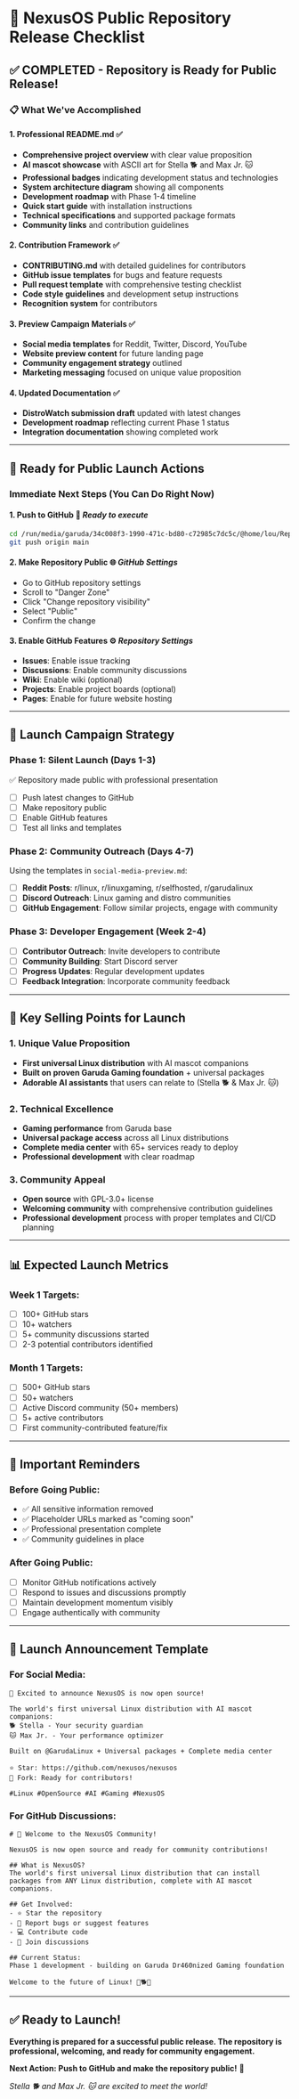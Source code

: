 # 🚀 NexusOS Public Repository Release Checklist

## ✅ **COMPLETED - Repository is Ready for Public Release!**

### 📋 **What We've Accomplished**

#### **1. Professional README.md** ✅
- **Comprehensive project overview** with clear value proposition
- **AI mascot showcase** with ASCII art for Stella 🐕 and Max Jr. 🐱
- **Professional badges** indicating development status and technologies
- **System architecture diagram** showing all components
- **Development roadmap** with Phase 1-4 timeline
- **Quick start guide** with installation instructions
- **Technical specifications** and supported package formats
- **Community links** and contribution guidelines

#### **2. Contribution Framework** ✅
- **CONTRIBUTING.md** with detailed guidelines for contributors
- **GitHub issue templates** for bugs and feature requests
- **Pull request template** with comprehensive testing checklist
- **Code style guidelines** and development setup instructions
- **Recognition system** for contributors

#### **3. Preview Campaign Materials** ✅
- **Social media templates** for Reddit, Twitter, Discord, YouTube
- **Website preview content** for future landing page
- **Community engagement strategy** outlined
- **Marketing messaging** focused on unique value proposition

#### **4. Updated Documentation** ✅
- **DistroWatch submission draft** updated with latest changes
- **Development roadmap** reflecting current Phase 1 status
- **Integration documentation** showing completed work

---

## 🎯 **Ready for Public Launch Actions**

### **Immediate Next Steps (You Can Do Right Now)**

#### **1. Push to GitHub** 🔄 *Ready to execute*
```bash
cd /run/media/garuda/34c008f3-1990-471c-bd80-c72985c7dc5c/@home/lou/Repos/github/nexus-os
git push origin main
```

#### **2. Make Repository Public** 🌐 *GitHub Settings*
- Go to GitHub repository settings
- Scroll to "Danger Zone"
- Click "Change repository visibility"
- Select "Public"
- Confirm the change

#### **3. Enable GitHub Features** ⚙️ *Repository Settings*
- **Issues**: Enable issue tracking
- **Discussions**: Enable community discussions
- **Wiki**: Enable wiki (optional)
- **Projects**: Enable project boards (optional)
- **Pages**: Enable for future website hosting

---

## 📢 **Launch Campaign Strategy**

### **Phase 1: Silent Launch** (Days 1-3)
✅ Repository made public with professional presentation
- [ ] Push latest changes to GitHub
- [ ] Make repository public
- [ ] Enable GitHub features
- [ ] Test all links and templates

### **Phase 2: Community Outreach** (Days 4-7)
Using the templates in `social-media-preview.md`:
- [ ] **Reddit Posts**: r/linux, r/linuxgaming, r/selfhosted, r/garudalinux
- [ ] **Discord Outreach**: Linux gaming and distro communities
- [ ] **GitHub Engagement**: Follow similar projects, engage with community

### **Phase 3: Developer Engagement** (Week 2-4)
- [ ] **Contributor Outreach**: Invite developers to contribute
- [ ] **Community Building**: Start Discord server
- [ ] **Progress Updates**: Regular development updates
- [ ] **Feedback Integration**: Incorporate community feedback

---

## 🌟 **Key Selling Points for Launch**

### **1. Unique Value Proposition**
- **First universal Linux distribution** with AI mascot companions
- **Built on proven Garuda Gaming foundation** + universal packages
- **Adorable AI assistants** that users can relate to (Stella 🐕 & Max Jr. 🐱)

### **2. Technical Excellence** 
- **Gaming performance** from Garuda base
- **Universal package access** across all Linux distributions
- **Complete media center** with 65+ services ready to deploy
- **Professional development** with clear roadmap

### **3. Community Appeal**
- **Open source** with GPL-3.0+ license
- **Welcoming community** with comprehensive contribution guidelines
- **Professional development** process with proper templates and CI/CD planning

---

## 📊 **Expected Launch Metrics**

### **Week 1 Targets:**
- [ ] 100+ GitHub stars
- [ ] 10+ watchers
- [ ] 5+ community discussions started
- [ ] 2-3 potential contributors identified

### **Month 1 Targets:**
- [ ] 500+ GitHub stars
- [ ] 50+ watchers  
- [ ] Active Discord community (50+ members)
- [ ] 5+ active contributors
- [ ] First community-contributed feature/fix

---

## 🚨 **Important Reminders**

### **Before Going Public:**
- ✅ All sensitive information removed
- ✅ Placeholder URLs marked as "coming soon"
- ✅ Professional presentation complete
- ✅ Community guidelines in place

### **After Going Public:**
- [ ] Monitor GitHub notifications actively
- [ ] Respond to issues and discussions promptly
- [ ] Maintain development momentum visibly
- [ ] Engage authentically with community

---

## 🎉 **Launch Announcement Template**

### **For Social Media:**
```
🚀 Excited to announce NexusOS is now open source! 

The world's first universal Linux distribution with AI mascot companions:
🐕 Stella - Your security guardian
🐱 Max Jr. - Your performance optimizer

Built on @GarudaLinux + Universal packages + Complete media center

⭐ Star: https://github.com/nexusos/nexusos
🍴 Fork: Ready for contributors!

#Linux #OpenSource #AI #Gaming #NexusOS
```

### **For GitHub Discussions:**
```
# 🎉 Welcome to the NexusOS Community!

NexusOS is now open source and ready for community contributions!

## What is NexusOS?
The world's first universal Linux distribution that can install packages from ANY Linux distribution, complete with AI mascot companions.

## Get Involved:
- ⭐ Star the repository
- 🐛 Report bugs or suggest features  
- 💻 Contribute code
- 💬 Join discussions

## Current Status:
Phase 1 development - building on Garuda Dr460nized Gaming foundation

Welcome to the future of Linux! 🚀🐕🐱
```

---

## ✅ **Ready to Launch!**

**Everything is prepared for a successful public release. The repository is professional, welcoming, and ready for community engagement.**

**Next Action: Push to GitHub and make the repository public!** 🚀

*Stella 🐕 and Max Jr. 🐱 are excited to meet the world!*